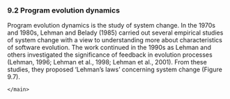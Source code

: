 <DOCTYPE html> 
<html lang="en">
<head>
    <meta charset="UTF-8">
    <meta http-equiv="X-UA-Compatible" content="IE=edge">
    <meta name="viewport" content="width=device-width, initial-scale=1.0">
    <title>Software evolution</title>

</head>
<body>
    <main>
<section>

<article>
    <h1>9.2 Program evolution dynamics</h1>
</article>

<article>
    <p> Program evolution dynamics is the study of system change. In the 1970s and 1980s, Lehman and Belady (1985) carried out several empirical studies of system change with a view to understanding more about characteristics of software evolution. The work continued in the 1990s as Lehman and others investigated the significance of feedback in evolution processes (Lehman, 1996; Lehman et al., 1998; Lehman et al., 2001). From these studies, they proposed ‘Lehman’s laws’ concerning system change (Figure 9.7).</p>
</article>

</section>

    </main>
</body>
</html>